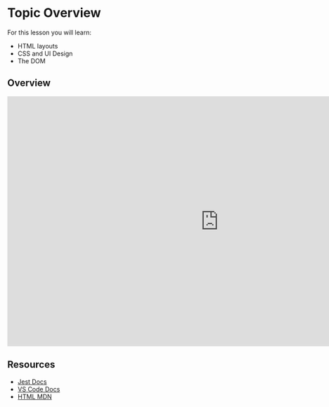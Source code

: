 # Topic Overview 

For this lesson you will learn: 

- HTML layouts
- CSS and UI Design 
- The DOM 

## Overview 

<iframe src="https://docs.google.com/presentation/d/e/2PACX-1vTwmSzxJENMUB-RktDL24RrgsGCVPcQWJxJo0DyXvHDa__urJd1l7hoEWW21lLyy7lTciDPC9ZmR0Eq/embed?start=false&loop=false&delayms=3000" frameborder="0" width="960" height="569" allowfullscreen="true" mozallowfullscreen="true" webkitallowfullscreen="true"></iframe>


## Resources 

- [Jest Docs](https://jestjs.io/docs/using-matchers)
- [VS Code Docs](https://code.visualstudio.com/Docs)
- [HTML MDN](https://developer.mozilla.org/en-US/docs/Web/HTML)
